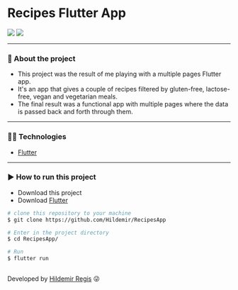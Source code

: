 # Recipes Flutter App

<div>
    <img src= "assets/images/favorites.gif">
    <img src= "assets/images/filters.gif">
</div>

---


### 📝 About the project
- This project was the result of me playing with a multiple pages Flutter app.
- It's an app that gives a couple of recipes filtered by gluten-free, lactose-free, vegan and vegetarian meals.
- The final result was a functional app with multiple pages where the data is passed back and forth through them.

---

### 👨‍💻 Technologies
- [Flutter](https://flutter.dev/)

---

### ▶ How to run this project
- Download this project
- Download [Flutter](https://flutter.dev/docs/get-started/install)


```bash 
# clone this repository to your machine
$ git clone https://github.com/Hildemir/RecipesApp

# Enter in the project directory
$ cd RecipesApp/ 

# Run
$ flutter run
 
```


Developed by [Hildemir Regis](https://github.com/Hildemir) 😜